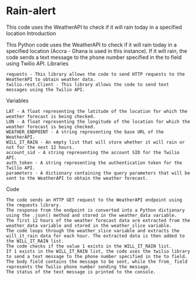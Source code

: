 # Rain-alert
 This code uses the WeatherAPI to check if it will rain today in a specified location
Introduction

This Python code uses the WeatherAPI to check if it will rain today in a specified location (Accra - Ghana is used in this instance). If it will rain, the code sends a text message to the phone number specified in the to field using Twilio API.
Libraries

    requests - This library allows the code to send HTTP requests to the WeatherAPI to obtain weather data.
    twilio.rest.Client - This library allows the code to send text messages using the Twilio API.

Variables

    LAT - A float representing the latitude of the location for which the weather forecast is being checked.
    LON - A float representing the longitude of the location for which the weather forecast is being checked.
    WEATHER_ENDPOINT - A string representing the base URL of the WeatherAPI.
    WILL_IT_RAIN - An empty list that will store whether it will rain or not for the next 12 hours.
    account_sid - A string representing the account SID for the Twilio API.
    auth_token - A string representing the authentication token for the Twilio API.
    parameters - A dictionary containing the query parameters that will be sent to the WeatherAPI to obtain the weather forecast.

Code

    The code sends an HTTP GET request to the WeatherAPI endpoint using the requests library.
    The response from the endpoint is converted into a Python dictionary using the .json() method and stored in the weather_data variable.
    The first 12 hours of the weather forecast data are extracted from the weather_data variable and stored in the weather_slice variable.
    The code loops through the weather_slice variable and extracts the will_it_rain data for each hour. The extracted data is then added to the WILL_IT_RAIN list.
    The code checks if the value 1 exists in the WILL_IT_RAIN list.
    If 1 exists in the WILL_IT_RAIN list, the code uses the twilio library to send a text message to the phone number specified in the to field. The body field contains the message to be sent, while the from_ field represents the Twilio phone number sending the message.
    The status of the text message is printed to the console.